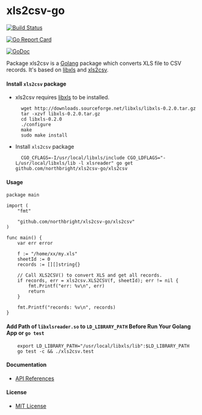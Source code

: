 # xls2csv-go

[![Build Status](https://travis-ci.org/northbright/xls2csv-go.svg?branch=master)](https://travis-ci.org/northbright/xls2csv-go)

[![Go Report Card](https://goreportcard.com/badge/github.com/northbright/xls2csv-go)](https://goreportcard.com/report/github.com/northbright/xls2csv-go)

[![GoDoc](https://godoc.org/github.com/northbright/xls2csv-go/xls2csv?status.svg)](https://godoc.org/github.com/northbright/xls2csv-go/xls2csv)

Package xls2csv is a [Golang](https://golang.org) package which converts XLS file to CSV records. It's based on [libxls](http://libxls.sourceforge.net/) and [xls2csv](https://github.com/northbright/xls2csv).

#### Install `xls2csv` package
* xls2csv requires [libxls](http://libxls.sourceforge.net/) to be installed.

        wget http://downloads.sourceforge.net/libxls/libxls-0.2.0.tar.gz
        tar -xzvf libxls-0.2.0.tar.gz
        cd libxls-0.2.0
        ./configure
        make
        sudo make install 

* Install `xls2csv` package

        CGO_CFLAGS=-I/usr/local/libxls/include CGO_LDFLAGS="-L/usr/local/libxls/lib -l xlsreader" go get github.com/northbright/xls2csv-go/xls2csv

#### Usage

    package main

    import (
        "fmt"

        "github.com/northbright/xls2csv-go/xls2csv"
    )

    func main() {
        var err error

        f := "/home/xx/my.xls"
        sheetId := 0
        records := [][]string{}

        // Call XLS2CSV() to convert XLS and get all records.
        if records, err = xls2csv.XLS2CSV(f, sheetId); err != nil {
            fmt.Printf("err: %v\n", err)
            return
        }

        fmt.Printf("records: %v\n", records)
    }

#### Add Path of `libxlsreader.so` to `LD_LIBRARY_PATH` Before Run Your Golang App or `go test`

        export LD_LIBRARY_PATH="/usr/local/libxls/lib":$LD_LIBRARY_PATH
        go test -c && ./xls2csv.test

#### Documentation
* [API References](https://godoc.org/github.com/northbright/xls2csv-go/xls2csv)

#### License
* [MIT License](LICENSE)

